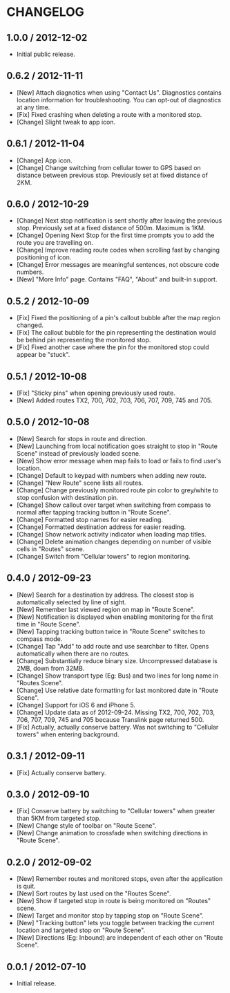 # CHANGELOG

## 1.0.0 / 2012-12-02

* Initial public release.

## 0.6.2 / 2012-11-11

* [New] Attach diagnotics when using "Contact Us". Diagnostics contains location information for troubleshooting. You can opt-out of diagnostics at any time.
* [Fix] Fixed crashing when deleting a route with a monitored stop.
* [Change] Slight tweak to app icon.

## 0.6.1 / 2012-11-04

* [Change] App icon.
* [Change] Change switching from cellular tower to GPS based on distance between previous stop. Previously set at fixed distance of 2KM.

## 0.6.0 / 2012-10-29

* [Change] Next stop notification is sent shortly after leaving the previous stop. Previously set at a fixed distance of 500m. Maximum is 1KM.
* [Change] Opening Next Stop for the first time prompts you to add the route you are travelling on.
* [Change] Improve reading route codes when scrolling fast by changing positioning of icon.
* [Change] Error messages are meaningful sentences, not obscure code numbers.
* [New] "More Info" page. Contains "FAQ", "About" and built-in support.

## 0.5.2 / 2012-10-09

* [Fix] Fixed the positioning of a pin's callout bubble after the map region changed.
* [Fix] The callout bubble for the pin representing the destination would be behind pin representing the monitored stop.
* [Fix] Fixed another case where the pin for the monitored stop could appear be "stuck".

## 0.5.1 / 2012-10-08

* [Fix] "Sticky pins" when opening previously used route.
* [New] Added routes TX2, 700, 702, 703, 706, 707, 709, 745 and 705.

## 0.5.0 / 2012-10-08

* [New] Search for stops in route and direction.
* [New] Launching from local notification goes straight to stop in "Route Scene" instead of previously loaded scene.
* [New] Show error message when map fails to load or fails to find user's location.
* [Change] Default to keypad with numbers when adding new route.
* [Change] "New Route" scene lists all routes.
* [Change] Change previously monitored route pin color to grey/white to stop confusion with destination pin.
* [Change] Show callout over target when switching from compass to normal after tapping tracking button in "Route Scene".
* [Change] Formatted stop names for easier reading.
* [Change] Formatted destination address for easier reading.
* [Change] Show network activity indicator when loading map titles.
* [Change] Delete animation changes depending on number of visible cells in "Routes" scene.
* [Change] Switch from "Cellular towers" to region monitoring.

## 0.4.0 / 2012-09-23

* [New] Search for a destination by address. The closest stop is automatically selected by line of sight.
* [New] Remember last viewed region on map in "Route Scene".
* [New] Notification is displayed when enabling monitoring for the first time in "Route Scene".
* [New] Tapping tracking button twice in "Route Scene" switches to compass mode.
* [Change] Tap "Add" to add route and use searchbar to filter. Opens automatically when there are no routes.
* [Change] Substantially reduce binary size. Uncompressed database is 2MB, down from 32MB.
* [Change] Show transport type (Eg: Bus) and two lines for long name in "Routes Scene".
* [Change] Use relative date formatting for last monitored date in "Route Scene".
* [Change] Support for iOS 6 and iPhone 5.
* [Change] Update data as of 2012-09-24. Missing TX2, 700, 702, 703, 706, 707, 709, 745 and 705 because Translink page returned 500.
* [Fix] Actually, actually conserve battery. Was not switching to "Cellular towers" when entering background.

## 0.3.1 / 2012-09-11

* [Fix] Actually conserve battery.

## 0.3.0 / 2012-09-10

* [Fix] Conserve battery by switching to "Cellular towers" when greater than 5KM from targeted stop.
* [New] Change style of toolbar on "Route Scene".
* [New] Change animation to crossfade when switching directions in "Route Scene".

## 0.2.0 / 2012-09-02

* [New] Remember routes and monitored stops, even after the application is quit.
* [New] Sort routes by last used on the "Routes Scene".
* [New] Show if targeted stop in route is being monitored on "Routes" scene.
* [New] Target and monitor stop by tapping stop on "Route Scene".
* [New] "Tracking button" lets you toggle between tracking the current location and targeted stop on "Route Scene".
* [New] Directions (Eg: Inbound) are independent of each other on "Route Scene".

## 0.0.1 / 2012-07-10

* Initial release.
